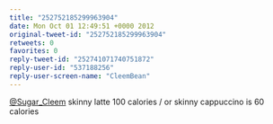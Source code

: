 ```yaml
---
title: "252752185299963904"
date: Mon Oct 01 12:49:51 +0000 2012
original-tweet-id: "252752185299963904"
retweets: 0
favorites: 0
reply-tweet-id: "252741071740751872"
reply-user-id: "537188256"
reply-user-screen-name: "CleemBean"
---
```

<a href="https://twitter.com/Sugar_Cleem">@Sugar_Cleem</a> skinny latte 100 calories / or skinny cappuccino is 60 calories
